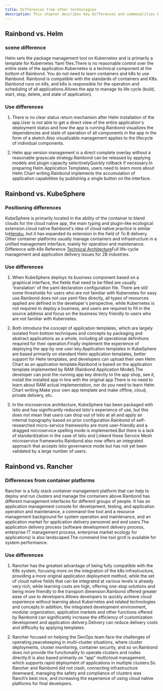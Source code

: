 ```yaml
---
title: Differences from other technologies
description: This chapter describes key differences and commonalities between Rainbond and other products/technologies.
---
```


## Rainbond vs. Helm

### scene difference

Helm sets the package management tool on Kubernetes and is primarily a template for Kubernetes Yaml files.There is no reasonable control over the entire state of the application.Kubernetes is a technical component at the bottom of Rainbond. You do not need to learn containers and k8s to use Rainbond. Rainbond is compatible with the standards of containers and K8s. Rainbond runs on k8s, and k8s is responsible for the operation and scheduling of all applications.Allows the app to manage its life cycle (build, start, stop, delete, and state of application).

### Use differences

1. There is no clear status return mechanism after Helm installation of the app.User is not able to get a direct view of the entire application's deployment status and how the app is running.Rainbond visualizes the dependencies and state of operation of all components in the app in the form of a sketch.Also visualizable management applies to the lifecycle of individual components.

2. Helm app version management is a direct complete overlay without a reasonable grayscale strategy.Rainbond can be released by applying models and plugin capacity selectivelyQuickly rollback if necessary.In preparing Helm Application Templates, users need to learn more about Helm Chart writing.Rainbond implements the accumulation of application capabilities by publishing a single button on the interface.

## Rainbond vs. KubeSphere

### Positioning differences

KubeSphere is primarily located in the ability of the container to blend clouds for the cloud native app, the main typing and plugin-like ecological extension.cloud native Rainbond's idea of cloud native practice is similar to[Heroku](https://www.heroku.com/), but it has expanded its extension in the field of To B delivery. Other container platforms usually manage containers and infrastructure in a unified management interface, mainly for operation and maintenance. Difference with k8s Reference [Technical Architecture](/docs/quick-start/architecture/)Full life-cycle management and application delivery issues for 2B industries.

### Use differences

1. When KubeSphere deploys its business component based on a graphical interface, the fields that need to be filled are usually 'translation' of the yaml declaration configuration file. There are still some thresholds for users who are not familiar with Kubernetes for easy use.Rainbond does not use yaml files directly, all types of resources applied are defined in the developer's perspective, while Kubernetes is not required to deploy a business, and users are required to fill in the source address and focus on the business.Very friendly to users who are not familiar with Kubernetes.

2. Both introduce the concept of application templates, which are largely isolated from bottom techniques and concepts by packaging and abstract applications as a whole, including all operational definitions required for their operation.Finally implement the experience of deploying the app by one user key.Application templates in KubeSphere are based primarily on standard Helm application templates, better support for Helm templates, and developers can upload their own Helm Chart as an application template.Rainbond is based on the application template implemented by RAM (Rainbond Application Model).The developer can post the running app key directly to the app shop, see it, install the installed app in line with the original app.There is no need to learn about RAM actual implementation, nor do you need to learn Helm Chart writing.Make your own app template and make offline, cloud, private delivery, etc.

3. In the microservice architecture, KubeSphere has been packaged with Istio and has significantly reduced Istio's experience of use, but this does not mean that users can drop out of Istio at all and apply an internal topography based on prior configuration.Rainbond of self-researched micro-service frameworks are more user-friendly and a dragged microservice spelling mode is implemented.But there is a lack of standardization in the case of Istio and Linkerd these Service Mesh microservice frameworks.Rainbond also now offers an integrated approach that accepts Istio governance mode but has not yet been validated by a large number of users.

## Rainbond vs. Rancher

### Differences from container platforms

Rancher is a fully stack container management platform that can help to deploy and run clusters and manage the containers above.Rainbond has different management interfaces for different groups of people. It has an application management console for development, testing, and application operation and maintenance, a command-line tool and a resource management background for system operation and maintenance, and an application market for application delivery personnel and end users.The application delivery process (software development delivery process, enterprise IT management process, enterprise market ecology for applications) is also landscaped.The command line tool grctl is available for system performance.

### Use differences

1. Rancher has the greatest advantage of being fully compatible with the K8s system, focusing more on the integration of the k8s infrastructure, providing a more original application deployment method, while the set of cloud native fields that can be integrated at various levels is already very rich, while learning costs are high, offering one-stop solutions and being more friendly to the transport dimension.Rainbond offered greater ease of use to developers.Allows developers to quickly achieve cloud experience without learning about Kubernetes and related technologies and concepts.In addition, the integrated development environment, modular organization, application markets and other functions offered by Rainbond can significantly increase the efficiency of customization development and application delivery.Delivery can reduce delivery costs and difficulty by applying templates.

2. Rancher focused on helping the DevOps team face the challenges of operating peacekeeping in multi-cluster situations, where cluster deployments, cluster monitoring, container security, and so on.Rainbond does not provide the functionality to operate clusters and nodes directly.It is also based primarily on “app” multicloud management, which supports rapid deployment of applications in multiple clusters.So Rancher and Rainbond did not clash, connecting infrastructure downward, managing the safety and compliance of clusters was Ranch’s best nice, and increasing the experience of using cloud native platforms for final developers.
